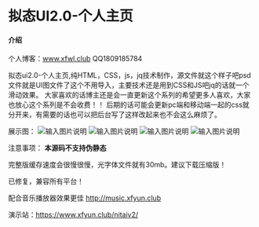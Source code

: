 # 拟态UI2.0-个人主页

#### 介绍
个人博客：www.xfwl.club
QQ1809185784

拟态ui2.0-个人主页,纯HTML，CSS，js，jq技术制作，源文件就这个样子吧psd文件就是UI图文件了这个不用导入，主要技术还是用到CSS和JS吧jq的话就一个滑动效果。
大家喜欢的话博主还是会一直更新这个系列的希望更多人喜欢，大家也放心这个系列是不会收费！！
后期的话可能会更新pc端和移动端一起的css就分开来，有需要的话也可以把后台写了这样改起来也不会这么麻烦了。

展示图：
![输入图片说明](.gitee/1.jpg)
![输入图片说明](.gitee/2.jpg)
![输入图片说明](.gitee/3.jpg)
![输入图片说明](.gitee/4.jpg)

注意事项： **本源码不支持伪静态** 

完整版缓存速度会很慢很慢，光字体文件就有30mb。建议下载压缩版！

已修复，兼容所有平台！


配合音乐播放器效果更佳 http://music.xfyun.club

演示站：https://www.xfyun.club/nitaiv2/

